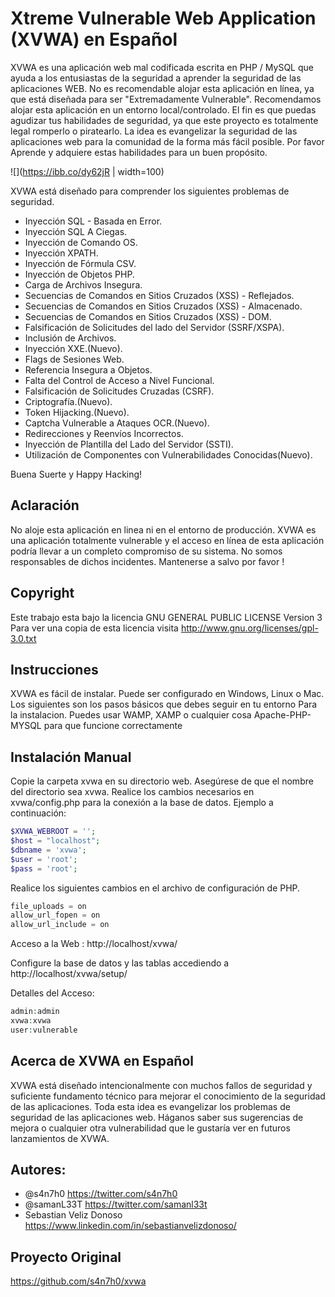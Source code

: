 Xtreme Vulnerable Web Application (XVWA) en Español
=========================================
XVWA es una aplicación web mal codificada escrita en PHP / MySQL que ayuda a los entusiastas de la seguridad 
a aprender la seguridad de las aplicaciones WEB. No es recomendable alojar esta aplicación en línea, ya que está
diseñada para ser "Extremadamente Vulnerable". Recomendamos alojar esta aplicación en un entorno local/controlado.
El fin es que puedas agudizar tus habilidades de seguridad, ya que este proyecto es totalmente legal romperlo o piratearlo.
La idea es evangelizar la seguridad de las aplicaciones web para la comunidad de la forma más fácil posible.
Por favor Aprende y adquiere estas habilidades para un buen propósito. 

![](https://ibb.co/dy62jR | width=100)



XVWA está diseñado para comprender los siguientes problemas de seguridad. 

+ Inyección SQL - Basada en Error.
+ Inyección SQL A Ciegas. 
+ Inyección de Comando OS. 
+ Inyección XPATH.
+ Inyección de Fórmula CSV.
+ Inyección de Objetos PHP.
+ Carga de Archivos Insegura.
+ Secuencias de Comandos en Sitios Cruzados (XSS) - Reflejados. 
+ Secuencias de Comandos en Sitios Cruzados (XSS) - Almacenado. 
+ Secuencias de Comandos en Sitios Cruzados (XSS) - DOM.
+ Falsificación de Solicitudes del lado del Servidor (SSRF/XSPA).  
+ Inclusión de Archivos.
+ Inyección XXE.(Nuevo).
+ Flags de Sesiones Web.
+ Referencia Insegura a Objetos.
+ Falta del Control de Acceso a Nivel Funcional.
+ Falsificación de Solicitudes Cruzadas (CSRF).
+ Criptografía.(Nuevo).
+ Token Hijacking.(Nuevo).
+ Captcha Vulnerable a Ataques OCR.(Nuevo).
+ Redirecciones y Reenvíos Incorrectos.
+ Inyección de Plantilla del Lado del Servidor (SSTI).
+ Utilización de Componentes con Vulnerabilidades Conocidas(Nuevo).

 Buena Suerte y Happy Hacking!


## Aclaración

No aloje esta aplicación en linea ni en el entorno de producción. XVWA es una aplicación totalmente vulnerable y el acceso en línea de esta aplicación
podría llevar a un completo compromiso de su sistema. No somos responsables de dichos incidentes. Mantenerse a salvo por favor ! 

## Copyright
Este trabajo esta bajo la licencia GNU GENERAL PUBLIC LICENSE Version 3
Para ver una copia de esta licencia visita http://www.gnu.org/licenses/gpl-3.0.txt


## Instrucciones 
XVWA es fácil de instalar. Puede ser configurado en Windows, Linux o Mac. Los siguientes son los pasos básicos que debes seguir en tu entorno 
Para la instalacion. Puedes usar WAMP, XAMP o cualquier cosa  Apache-PHP-MYSQL para que funcione correctamente 

## Instalación Manual

Copie la carpeta xvwa en su directorio web. Asegúrese de que el nombre del directorio sea xvwa. 
Realice los cambios necesarios en xvwa/config.php para la conexión a la base de datos. Ejemplo a continuación:

```php
$XVWA_WEBROOT = '';  
$host = "localhost"; 
$dbname = 'xvwa';  
$user = 'root'; 
$pass = 'root';
```

Realice los siguientes cambios en el archivo de configuración de PHP.

```php
file_uploads = on 
allow_url_fopen = on 
allow_url_include = on 
```

Acceso a la Web :  http://localhost/xvwa/

Configure la base de datos y las tablas accediendo a http://localhost/xvwa/setup/

Detalles del Acceso:

```php
admin:admin
xvwa:xvwa
user:vulnerable
```


## Acerca de XVWA en Español

 XVWA está diseñado intencionalmente con muchos fallos de seguridad y suficiente fundamento técnico para mejorar el conocimiento de la seguridad de las aplicaciones. Toda esta idea es evangelizar los problemas de seguridad de las aplicaciones web. Háganos saber sus sugerencias de mejora o cualquier otra vulnerabilidad que le gustaría ver en futuros lanzamientos de XVWA.

## Autores:
- @s4n7h0 https://twitter.com/s4n7h0
- @samanL33T https://twitter.com/samanl33t 
- Sebastian Veliz Donoso https://www.linkedin.com/in/sebastianvelizdonoso/

## Proyecto Original
https://github.com/s4n7h0/xvwa
